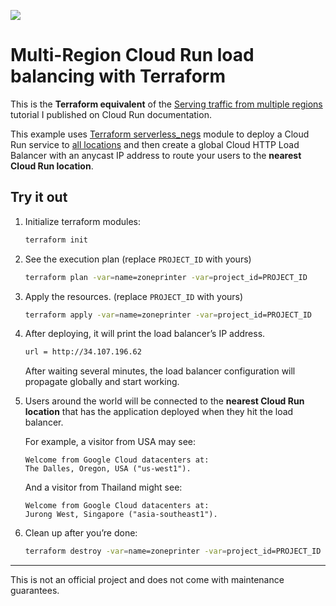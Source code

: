 ![](https://ahmet.im/blog/images/2020/07/cloud-run-multi-region.png)

# Multi-Region Cloud Run load balancing with Terraform

This is the **Terraform equivalent** of the [Serving traffic from multiple
regions](https://cloud.google.com/run/docs/multiple-regions) tutorial I
published on Cloud Run documentation.

This example uses [Terraform
serverless_negs](https://github.com/terraform-google-modules/terraform-google-lb-http/tree/master/modules/serverless_negs)
module to deploy a Cloud Run service to [all
locations](https://cloud.google.com/run/docs/locations) and then create a global
Cloud HTTP Load Balancer with an anycast IP address to route your users to the
**nearest Cloud Run location**.

## Try it out

1. Initialize terraform modules:

    ```sh
    terraform init
    ```

1. See the execution plan (replace `PROJECT_ID` with yours)

    ```sh
    terraform plan -var=name=zoneprinter -var=project_id=PROJECT_ID
    ```

1. Apply the resources. (replace `PROJECT_ID` with yours)

    ```sh
    terraform apply -var=name=zoneprinter -var=project_id=PROJECT_ID
    ```

1. After deploying, it will print the load balancer’s IP address.

    ```sh
    url = http://34.107.196.62
    ```

    After waiting several minutes, the load balancer configuration will
    propagate globally and start working.

1. Users around the world will be connected to the **nearest Cloud Run
   location** that has the application deployed when they hit the load balancer.

   For example, a visitor from USA may see:

    ```text
    Welcome from Google Cloud datacenters at:
    The Dalles, Oregon, USA ("us-west1").
    ```

    And a visitor from Thailand might see:

    ```text
    Welcome from Google Cloud datacenters at:
    Jurong West, Singapore ("asia-southeast1").
    ```

1. Clean up after you’re done:

    ```sh
    terraform destroy -var=name=zoneprinter -var=project_id=PROJECT_ID
    ```

----

This is not an official project and does not come with maintenance guarantees.
